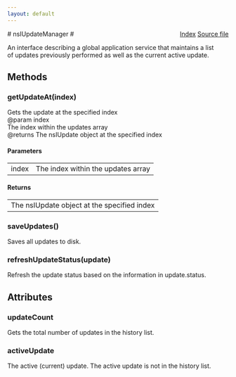 ```yaml
---
layout: default
---
```

<div class='links' style='float:right'><a href="../index.html">Index</a>
<a href="http://dxr.mozilla.org/mozilla-central/source/toolkit/mozapps/update/nsIUpdateService.idl">Source file</a>
</div>
# nsIUpdateManager #
  
An interface describing a global application service that maintains a list  
of updates previously performed as well as the current active update.  
  

## Methods ##

### getUpdateAt(index) ###
  
Gets the update at the specified index  
@param   index  
         The index within the updates array  
@returns The nsIUpdate object at the specified index  
  

#### Parameters ####

<table>

<tr>
<td>index</td>
<td>         The index within the updates array  
</td>
</tr>

</table>

#### Returns ####

<table>

<tr>
<td>The nsIUpdate object at the specified index  
</td>
</tr>

</table>

### saveUpdates() ###
  
Saves all updates to disk.  
  

### refreshUpdateStatus(update) ###
  
Refresh the update status based on the information in update.status.  
  

## Attributes ##

### updateCount ###
  
Gets the total number of updates in the history list.  
  

### activeUpdate ###
  
The active (current) update. The active update is not in the history list.  
  

